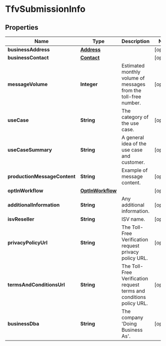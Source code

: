 

# TfvSubmissionInfo


## Properties

| Name | Type | Description | Notes |
|------------ | ------------- | ------------- | -------------|
|**businessAddress** | [**Address**](Address.md) |  |  [optional] |
|**businessContact** | [**Contact**](Contact.md) |  |  [optional] |
|**messageVolume** | **Integer** | Estimated monthly volume of messages from the toll-free number. |  [optional] |
|**useCase** | **String** | The category of the use case. |  [optional] |
|**useCaseSummary** | **String** | A general idea of the use case and customer. |  [optional] |
|**productionMessageContent** | **String** | Example of message content. |  [optional] |
|**optInWorkflow** | [**OptInWorkflow**](OptInWorkflow.md) |  |  [optional] |
|**additionalInformation** | **String** | Any additional information. |  [optional] |
|**isvReseller** | **String** | ISV name. |  [optional] |
|**privacyPolicyUrl** | **String** | The Toll-Free Verification request privacy policy URL. |  [optional] |
|**termsAndConditionsUrl** | **String** | The Toll-Free Verification request terms and conditions policy URL. |  [optional] |
|**businessDba** | **String** | The company &#39;Doing Business As&#39;. |  [optional] |



